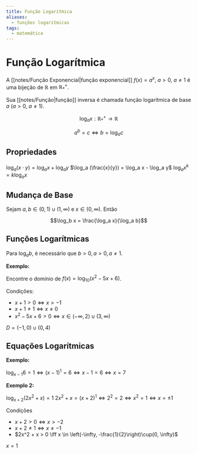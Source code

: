 ```yaml
---
title: Função Logarítmica
aliases:
  - funções logarítmicas
tags:
  - matemática
---
```

# Função Logarítmica

A [[notes/Função Exponencial|função exponencial]] $f(x) = a^x$, $a>0$, $a \neq 1$ é uma bijeção de $\mathbb{R}$ em $\mathbb{R_*^+}$.

Sua [[notes/Função|função]] inversa é chamada função logarítmica de base $a$ ($a > 0$, $a \neq 1$).

$$
\log_a x : \mathbb{R_*^+} \to \mathbb{R}
$$

$$a^b = c \iff b = \log_a c$$

## Propriedades

$\log_a (x \cdot y) = \log_a x + \log_a y$
$\log_a (\frac{x}{y}) = \log_a x - \log_a y$
$\log_a x^k = k\log_a x$

## Mudança de Base

Sejam $a, b \in (0, 1) \cup (1, \infty)$ e $x \in (0, \infty)$. Então

$$\log_b x = \frac{\log_a x}{\log_a b}$$

## Funções Logarítmicas

Para $\log_a b$, é necessário que $b > 0, a > 0, a \neq 1$.

**Exemplo:**

Encontre o domínio de $f(x) = \log_{10} (x^2 - 5x + 6)$.

Condições:

- $x + 1 > 0 \iff x > -1$
- $x + 1 \neq 1 \iff x \neq 0$
- $x^2 - 5x + 6 > 0 \iff x \in (-\infty, 2)\cup(3, \infty)$

$D = (-1, 0)\cup(0, 4)$

## Equações Logarítmicas

**Exemplo:**

$\log_{x - 1} 6 = 1 \iff (x - 1)^1 = 6 \iff x - 1 = 6 \iff x = 7$

**Exemplo 2:**

$\log_{x + 2} (2x^2 + x) = 1$
$2x^2 + x = (x + 2)^1 \iff 2^2 = 2 \iff x^2 = 1 \iff x = \pm 1$

Condições
- $x + 2 > 0 \iff x > -2$
- $x + 2 \neq 1 \iff x \neq -1$
- $2x^2 + x > 0 \iff x \in \left(-\infty, -\frac{1}{2}\right)\cup(0, \infty)$

$x = 1$